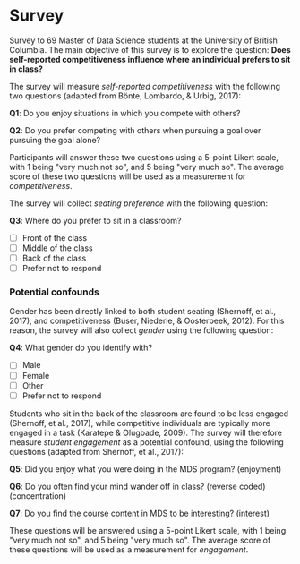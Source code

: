 # Survey

Survey to 69 Master of Data Science students at the University of British Columbia. The main objective of this survey is to explore the question: **Does self-reported competitiveness influence where an individual prefers to sit in class?**

The survey will measure _self-reported competitiveness_ with the following two questions (adapted from Bönte, Lombardo, & Urbig, 2017):

**Q1**: Do you enjoy situations in which you compete with others?

**Q2**: Do you prefer competing with others when pursuing a goal over pursuing the goal alone?

Participants will answer these two questions using a 5-point Likert scale, with 1 being "very much not so", and 5 being "very much so". The average score of these two questions will be used as a measurement for _competitiveness_.

The survey will collect _seating preference_ with the following question:

**Q3**: Where do you prefer to sit in a classroom?

- [ ] Front of the class
- [ ] Middle of the class
- [ ] Back of the class
- [ ] Prefer not to respond

### Potential confounds

Gender has been directly linked to both student seating (Shernoff, et al., 2017), and competitiveness (Buser, Niederle, & Oosterbeek, 2012). For this reason, the survey will also collect _gender_ using the following question: 

**Q4**: What gender do you identify with?

- [ ] Male
- [ ] Female
- [ ] Other
- [ ] Prefer not to respond

Students who sit in the back of the classroom are found to be less engaged (Shernoff, et al., 2017), while competitive individuals are typically more engaged in a task (Karatepe & Olugbade, 2009). The survey will therefore measure _student engagement_ as a potential confound, using the following questions (adapted from Shernoff, et al., 2017):

**Q5**: Did you enjoy what you were doing in the MDS program? (enjoyment)

**Q6**: Do you often find your mind wander off in class? (reverse coded) (concentration)

**Q7**: Do you find the course content in MDS to be interesting? (interest)

These questions will be answered using a 5-point Likert scale, with 1 being "very much not so", and 5 being "very much so". The average score of these questions will be used as a measurement for _engagement_.
